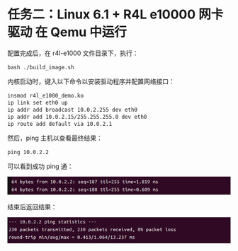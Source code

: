 # 任务二：Linux 6.1 + R4L e10000 网卡驱动 在 Qemu 中运行

配置完成后，在 r4l-e1000 文件目录下，执行：

```shell
bash ./build_image.sh
```

内核启动时，键入以下命令以安装驱动程序并配置网络接口：

```shell
insmod r4l_e1000_demo.ko
ip link set eth0 up
ip addr add broadcast 10.0.2.255 dev eth0
ip addr add 10.0.2.15/255.255.255.0 dev eth0
ip route add default via 10.0.2.1
```

然后，ping 主机以查看最终结果：

```shell
ping 10.0.2.2
```

可以看到成功 ping 通：

![picture](assert/task3.3.1.png)

结束后返回结果：

![picture](assert/task3.3.2.png)
